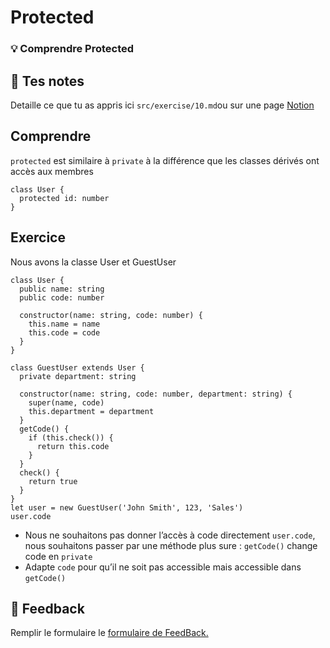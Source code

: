 # Protected

### 💡 Comprendre Protected

## 📝 Tes notes

Detaille ce que tu as appris ici
`src/exercise/10.md`ou sur une page [Notion](https://go.mikecodeur.com/course-notes-template)

## Comprendre

`protected` est similaire à `private` à la différence que les classes dérivés
ont accès aux membres

```tsx
class User {
  protected id: number
}
```

## Exercice

Nous avons la classe User et GuestUser

```tsx
class User {
  public name: string
  public code: number

  constructor(name: string, code: number) {
    this.name = name
    this.code = code
  }
}

class GuestUser extends User {
  private department: string

  constructor(name: string, code: number, department: string) {
    super(name, code)
    this.department = department
  }
  getCode() {
    if (this.check()) {
      return this.code
    }
  }
  check() {
    return true
  }
}
let user = new GuestUser('John Smith', 123, 'Sales')
user.code
```

- Nous ne souhaitons pas donner l’accès à code directement `user.code`, nous
  souhaitons passer par une méthode plus sure : `getCode()` change code en
  `private`
- Adapte `code` pour qu’il ne soit pas accessible mais accessible dans
  `getCode()`

## 🐜 Feedback

Remplir le formulaire le
[formulaire de FeedBack.](https://go.mikecodeur.com/cours-react-avis?entry.1912869708=TypeScript%20PRO&entry.1430994900=4.TypeScript%20Avancee&entry.533578441=01%20protected)
